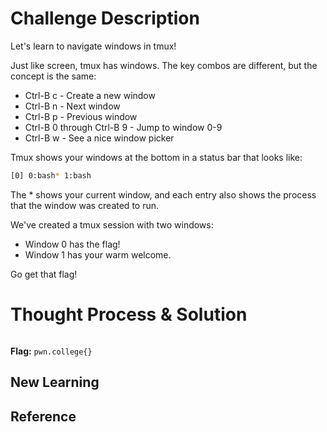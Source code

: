 # Challenge Description
Let's learn to navigate windows in tmux!

Just like screen, tmux has windows. The key combos are different, but the concept is the same:

  - Ctrl-B c - Create a new window
  - Ctrl-B n - Next window
  - Ctrl-B p - Previous window
  - Ctrl-B 0 through Ctrl-B 9 - Jump to window 0-9
  - Ctrl-B w - See a nice window picker

Tmux shows your windows at the bottom in a status bar that looks like:
```bash
[0] 0:bash* 1:bash
```
The * shows your current window, and each entry also shows the process that the window was created to run.

We've created a tmux session with two windows:

  - Window 0 has the flag!
  - Window 1 has your warm welcome.

Go get that flag!
# Thought Process & Solution

```bash

```
**Flag:** `pwn.college{}`
## New Learning
## Reference
